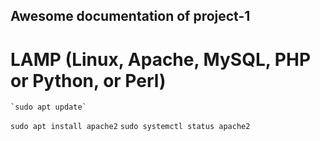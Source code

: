 ## Awesome documentation of project-1

# LAMP (Linux, Apache, MySQL, PHP or Python, or Perl)

	`sudo apt update`
  `sudo apt install apache2`
  `sudo systemctl status apache2`